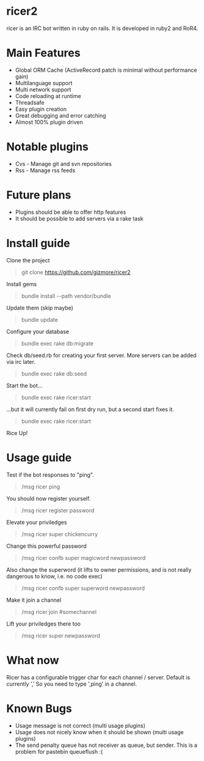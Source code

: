 ricer2
=====
ricer is an IRC bot written in ruby on rails. It is developed in ruby2 and RoR4.

Main Features
=============
- Global ORM Cache (ActiveRecord patch is minimal without performance gain)
- Multilanguage support
- Multi network support
- Code reloading at runtime
- Threadsafe
- Easy plugin creation
- Great debugging and error catching
- Almost 100% plugin driven

Notable plugins
===============
- Cvs - Manage git and svn repositories
- Rss - Manage rss feeds


Future plans
============
- Plugins should be able to offer http features
- It should be possible to add servers via a rake task 

Install guide
=============
Clone the project
> git clone https://github.com/gizmore/ricer2

Install gems
> bundle install --path vendor/bundle

Update them (skip maybe)
> bundle update

Configure your database
> bundle exec rake db:migrate

Check db/seed.rb for creating your first server.
More servers can be added via irc later.
> bundle exec rake db:seed

Start the bot...
> bundle exec rake ricer:start

...but it will currently fail on first dry run, but a second start fixes it.
> bundle exec rake ricer:start

Rice Up!

Usage guide
===========
Test if the bot responses to "ping".
> /msg ricer ping

You should now register yourself.
> /msg ricer register password

Elevate your priviledges
> /msg ricer super chickencurry

Change this powerful password
> /msg ricer confb super magicword newpassword

Also change the superword (it lifts to owner permissions, and is not really dangerous to know, i.e. no code exec)
> /msg ricer confb super superword newpassword

Make it join a channel
> /msg ricer join #somechannel

Lift your priviledges there too
> /msg ricer super newpassword


What now
========
Ricer has a configurable trigger char for each channel / server.
Default is currently ','
So you need to type ',ping' in a channel.


Known Bugs
==========
- Usage message is not correct (multi usage plugins)
- Usage does not nicely know when it should be shown (multi usage plugins)
- The send penalty queue has not receiver as queue, but sender. This is a problem for pastebin queueflush :(
